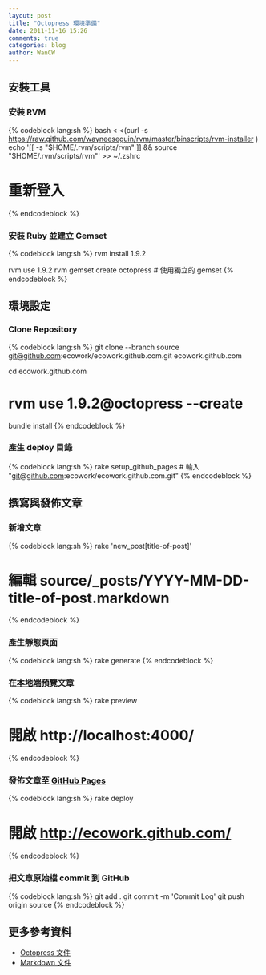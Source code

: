 ```yaml
---
layout: post
title: "Octopress 環境準備"
date: 2011-11-16 15:26
comments: true
categories: blog
author: WanCW
---
```

## 安裝工具

### 安裝 RVM

{% codeblock lang:sh %}
bash < <(curl -s https://raw.github.com/wayneeseguin/rvm/master/binscripts/rvm-installer )
echo '[[ -s "$HOME/.rvm/scripts/rvm" ]] && source "$HOME/.rvm/scripts/rvm"' >> ~/.zshrc

# 重新登入
{% endcodeblock %}

### 安裝 Ruby 並建立 Gemset

{% codeblock lang:sh %}
rvm install 1.9.2

rvm use 1.9.2
rvm gemset create octopress # 使用獨立的 gemset
{% endcodeblock %}

## 環境設定

### Clone Repository

{% codeblock lang:sh %}
git clone --branch source git@github.com:ecowork/ecowork.github.com.git ecowork.github.com

cd ecowork.github.com
# rvm use 1.9.2@octopress --create

bundle install
{% endcodeblock %}

### 產生 deploy 目錄
{% codeblock lang:sh %}
rake setup_github_pages # 輸入 "git@github.com:ecowork/ecowork.github.com.git"
{% endcodeblock %}

## 撰寫與發佈文章

### 新增文章
{% codeblock lang:sh %}
rake 'new_post[title-of-post]'
# 編輯 source/_posts/YYYY-MM-DD-title-of-post.markdown
{% endcodeblock %}

### 產生靜態頁面
{% codeblock lang:sh %}
rake generate
{% endcodeblock %}

### 在[本地端](http://localhost:4000/)預覽文章
{% codeblock lang:sh %}
rake preview
# 開啟 http://localhost:4000/
{% endcodeblock %}

### 發佈文章至 [GitHub Pages](http://ecowork.github.com)
{% codeblock lang:sh %}
rake deploy
# 開啟 http://ecowork.github.com/
{% endcodeblock %}

### 把文章原始檔 commit 到 GitHub
{% codeblock lang:sh %}
git add .
git commit -m 'Commit Log'
git push origin source
{% endcodeblock %}

## 更多參考資料
* [Octopress 文件](http://octopress.org/docs/)
* [Markdown 文件](http://daringfireball.net/projects/markdown/syntax)
